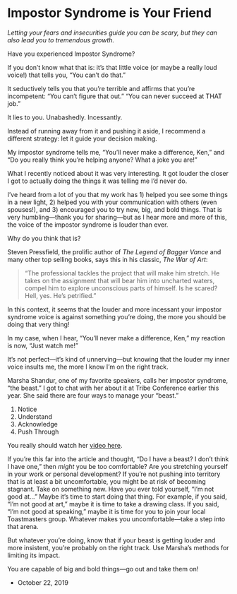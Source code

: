 Impostor Syndrome is Your Friend
================================

_Letting your fears and insecurities guide you can be scary, but they can also lead you to tremendous growth._

Have you experienced Impostor Syndrome?

If you don’t know what that is: it’s that little voice (or maybe a really loud voice!) that tells you, “You can’t do that.”

It seductively tells you that you’re terrible and affirms that you’re incompetent: “You can’t figure that out.” “You can never succeed at THAT job.”

It lies to you. Unabashedly. Incessantly.

Instead of running away from it and pushing it aside, I recommend a different strategy: let it guide your decision making.

My impostor syndrome tells me, “You’ll never make a difference, Ken,” and “Do you really think you’re helping anyone? What a joke you are!”

What I recently noticed about it was very interesting. It got louder the closer I got to actually doing the things it was telling me I’d never do.

I’ve heard from a lot of you that my work has 1) helped you see some things in a new light, 2) helped you with your communication with others (even spouses!), and 3) encouraged you to try new, big, and bold things. That is very humbling—thank you for sharing—but as I hear more and more of this, the voice of the impostor syndrome is louder than ever.

Why do you think that is?

Steven Pressfield, the prolific author of _The Legend of Bagger Vance_ and many other top selling books, says this in his classic, _The War of Art_:

> “The professional tackles the project that will make him stretch. He takes on the assignment that will bear him into uncharted waters, compel him to explore unconscious parts of himself. Is he scared? Hell, yes. He’s petrified.”

In this context, it seems that the louder and more incessant your impostor syndrome voice is against something you’re doing, the more you should be doing that very thing!

In my case, when I hear, “You’ll never make a difference, Ken,” my reaction is now, “Just watch me!”

It’s not perfect—it’s kind of unnerving—but knowing that the louder my inner voice insults me, the more I know I’m on the right track.

Marsha Shandur, one of my favorite speakers, calls her impostor syndrome, “the beast.” I got to chat with her about it at Tribe Conference earlier this year. She said there are four ways to manage your “beast.”

1) Notice  
2) Understand  
3) Acknowledge  
4) Push Through

You really should watch her [video here](https://www.youtube.com/watch?v=0l_CpPFoqnY).  

If you’re this far into the article and thought, “Do I have a beast? I don’t think I have one,” then _might_ you be too comfortable? Are you stretching yourself in your work or personal development? If you’re not pushing into territory that is at least a bit uncomfortable, you might be at risk of becoming stagnant. Take on something new. Have you ever told yourself, “I’m not good at…” Maybe it’s time to start doing that thing. For example, if you said, “I’m not good at art,” maybe it is time to take a drawing class. If you said, “I’m not good at speaking,” maybe it is time for you to join your local Toastmasters group. Whatever makes you uncomfortable—take a step into that arena.

But whatever you’re doing, know that if your beast is getting louder and more insistent, you’re probably on the right track. Use Marsha’s methods for limiting its impact.

You are capable of big and bold things—go out and take them on!

*   October 22, 2019